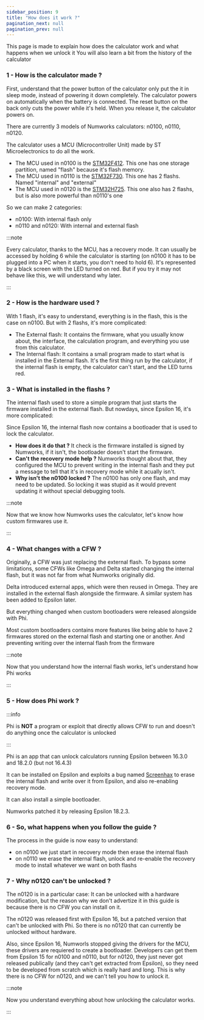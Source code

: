 ```yaml
---
sidebar_position: 9
title: "How does it work ?"
pagination_next: null
pagination_prev: null
---
```


This page is made to explain how does the calculator work and what happens when we unlock it
You will also learn a bit from the history of the calculator

### 1 - How is the calculator made ?

First, understand that the power button of the calculator only put the it in sleep mode, instead of powering it down completely. The calculator powers on automatically when the battery is connected. The reset button on the back only cuts the power while it's held. When you release it, the calculator powers on.

There are currently 3 models of Numworks calculators: n0100, n0110, n0120.

The calculator uses a MCU (Microcontroller Unit) made by ST Microelectronics to do all the work.
- The MCU used in n0100 is the [STM32F412](https://www.st.com/en/microcontrollers-microprocessors/stm32f412.html). This one has one storage partition, named "flash" because it's flash memory.
- The MCU used in n0110 is the [STM32F730](https://www.st.com/en/microcontrollers-microprocessors/stm32f730r8.html). This one has 2 flashs. Named "internal" and "external"
- The MCU used in n0120 is the [STM32H725](https://www.st.com/en/microcontrollers-microprocessors/stm32h725-735.html). This one also has 2 flashs, but is also more powerful than n0110's one

So we can make 2 categories:
- n0100: With internal flash only
- n0110 and n0120: With internal and external flash

:::note

Every calculator, thanks to the MCU, has a recovery mode. It can usually be accessed by holding 6 while the calculator is starting (on n0100 it has to be plugged into a PC when it starts, you don't need to hold 6). It's represented by a black screen with the LED turned on red. But if you try it may not behave like this, we will understand why later.

:::

### 2 - How is the hardware used ?

With 1 flash, it's easy to understand, everything is in the flash, this is the case on n0100. But with 2 flashs, it's more complicated:

- The External flash: It contains the firmware, what you usually know about, the interface, the calculation program, and everything you use from this calculator.
- The Internal flash: It contains a small program made to start what is installed in the External flash. It's the first thing run by the calculator, if the internal flash is empty, the calculator can't start, and the LED turns red.

### 3 - What is installed in the flashs ?

The internal flash used to store a simple program that just starts the firmware installed in the external flash. But nowdays, since Epsilon 16, it's more complicated:

Since Epsilon 16, the internal flash now contains a bootloader that is used to lock the calculator.
- **How does it do that ?** It check is the firmware installed is signed by Numworks, if it isn't, the bootloader doesn't start the firmware.
- **Can't the recovery mode help ?** Numworks thought about that, they configured the MCU to prevent writing in the internal flash and they put a message to tell that it's in recovery mode while it acually isn't.
- **Why isn't the n0100 locked ?** The n0100 has only one flash, and may need to be updated. So locking it was stupid as it would prevent updating it without special debugging tools.

:::note

Now that we know how Numworks uses the calculator, let's know how custom firmwares use it.

:::

### 4 - What changes with a CFW ?

Originally, a CFW was just replacing the external flash. To bypass some limitations, some CFWs like Omega and Delta started changing the internal flash, but it was not far from what Numworks originally did.

Delta introduced external apps, which were then reused in Omega. They are installed in the external flash alongside the firmware. A similar system has been added to Epsilon later.

But everything changed when custom bootloaders were released alongside with Phi.

Most custom bootloaders contains more features like being able to have 2 firmwares stored on the external flash and starting one or another. And preventing writing over the internal flash from the firmware

:::note

Now that you understand how the internal flash works, let's understand how Phi works

:::

### 5 - How does Phi work ?

:::info

Phi is **NOT** a program or exploit that directly allows CFW to run and doesn't do anything once the calculator is unlocked

:::

Phi is an app that can unlock calculators running Epsilon between 16.3.0 and 18.2.0 (but not 16.4.3)

It can be installed on Epsilon and exploits a bug named [Screenhax](https://blog.mfriess.xyz/screenhax/) to erase the internal flash and write over it from Epsilon, and also re-enabling recovery mode.

It can also install a simple bootloader.

Numworks patched it by releasing Epsilon 18.2.3.

### 6 - So, what happens when you follow the guide ?

The process in the guide is now easy to understand:
- on n0100 we just start in recovery mode then erase the internal flash
- on n0110 we erase the internal flash, unlock and re-enable the recovery mode to install whatever we want on both flashs

### 7 - Why n0120 can't be unlocked ?

The n0120 is in a particular case:
It can be unlocked with a hardware modification, but the reason why we don't advertize it in this guide is because there is no CFW you can install on it.

The n0120 was released first with Epsilon 16, but a patched version that can't be unlocked with Phi. So there is no n0120 that can currently be unlocked without hardware.

Also, since Epsilon 16, Numworls stopped giving the drivers for the MCU, these drivers are requiered to create a bootloader. Developers can get them from Epsilon 15 for n0100 and n0110, but for n0120, they just never got released publically (and they can't get extracted from Epsilon), so they need to be developed from scratch which is really hard and long. This is why there is no CFW for n0120, and we can't tell you how to unlock it.

:::note

Now you understand everything about how unlocking the calculator works.

:::

